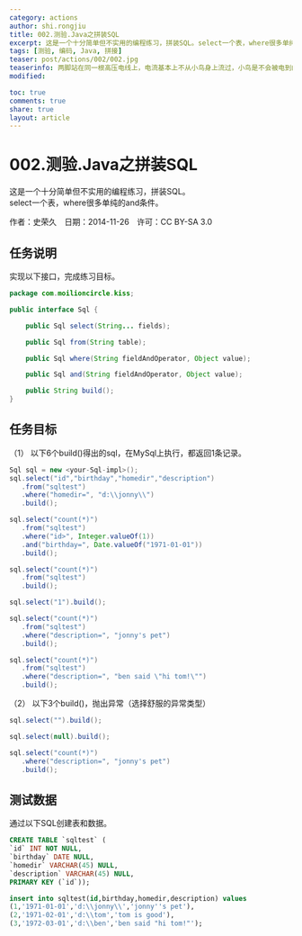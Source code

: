 ```yaml
---
category: actions
author: shi.rongjiu
title: 002.测验.Java之拼装SQL
excerpt: 这是一个十分简单但不实用的编程练习，拼装SQL。select一个表，where很多单纯的and条件。
tags: [测验, 编码, Java, 拼接]
teaser: post/actions/002/002.jpg
teaserinfo: 两脚站在同一根高压电线上，电流基本上不从小鸟身上流过，小鸟是不会被电到的。
modified: 

toc: true
comments: true
share: true
layout: article
---
```


# 002.测验.Java之拼装SQL

这是一个十分简单但不实用的编程练习，拼装SQL。  
select一个表，where很多单纯的and条件。

作者：史荣久　日期：2014-11-26　许可：CC BY-SA 3.0  

## 任务说明

实现以下接口，完成练习目标。

``` java
package com.moilioncircle.kiss;

public interface Sql {

    public Sql select(String... fields);

    public Sql from(String table);

    public Sql where(String fieldAndOperator, Object value);

    public Sql and(String fieldAndOperator, Object value);

    public String build();
}
```

## 任务目标

（1） 以下6个build()得出的sql，在MySql上执行，都返回1条记录。

``` java
Sql sql = new <your-Sql-impl>();
sql.select("id","birthday","homedir","description")
   .from("sqltest")
   .where("homedir=", "d:\\jonny\\")
   .build();

sql.select("count(*)")
   .from("sqltest")
   .where("id>", Integer.valueOf(1))
   .and("birthday=", Date.valueOf("1971-01-01"))
   .build();

sql.select("count(*)")
   .from("sqltest")
   .build();

sql.select("1").build();

sql.select("count(*)")
   .from("sqltest")
   .where("description=", "jonny's pet")
   .build();

sql.select("count(*)")
   .from("sqltest")
   .where("description=", "ben said \"hi tom!\"")
   .build();
```

（2） 以下3个build()，抛出异常（选择舒服的异常类型）

``` java
sql.select("").build();

sql.select(null).build();

sql.select("count(*)")
   .where("description=", "jonny's pet")
   .build();
```

## 测试数据

通过以下SQL创建表和数据。

``` sql
CREATE TABLE `sqltest` (
`id` INT NOT NULL,
`birthday` DATE NULL,
`homedir` VARCHAR(45) NULL,
`description` VARCHAR(45) NULL,
PRIMARY KEY (`id`));

insert into sqltest(id,birthday,homedir,description) values
(1,'1971-01-01','d:\\jonny\\','jonny''s pet'),
(2,'1971-02-01','d:\\tom','tom is good'),
(3,'1972-03-01','d:\\ben','ben said "hi tom!"');
```
